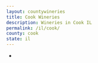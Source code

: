 ```yaml
---
layout: countywineries
title: Cook Wineries
description: Wineries in Cook IL
permalink: /il/cook/
county: cook
state: il
---
```

-
